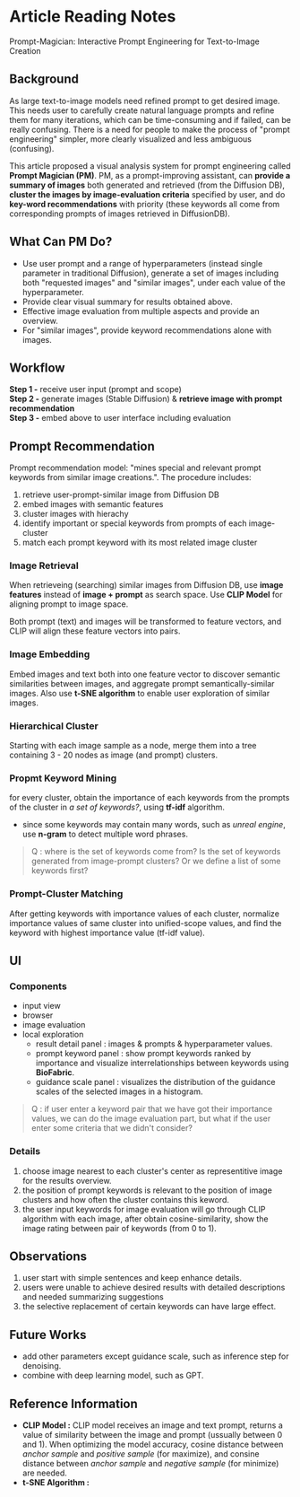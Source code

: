 # Article Reading Notes
Prompt-Magician: Interactive Prompt Engineering for Text-to-Image Creation


## Background
As large text-to-image models need refined prompt to get desired image. This needs user to carefully create natural language prompts and refine them for many iterations, which can be time-consuming and if failed, can be really confusing. There is a need for people to make the process of "prompt engineering" simpler, more clearly visualized and less ambiguous (confusing).

This article proposed a visual analysis system for prompt engineering called __Prompt Magician (PM)__.  PM, as a prompt-improving assistant, can __provide a summary of images__ both generated and retrieved (from the Diffusion DB), __cluster the images by image-evaluation criteria__ specified by user, and do __key-word recommendations__ with priority (these keywords all come from corresponding prompts of images retrieved in DiffusionDB). 


## What Can PM Do?
- Use user prompt and a range of hyperparameters (instead single parameter in traditional Diffusion), generate a set of images including both "requested images" and "similar images", under each value of the hyperparameter.
- Provide clear visual summary for results obtained above.
- Effective image evaluation from multiple aspects and provide an overview.
- For "similar images", provide keyword recommendations alone with images.


## Workflow
__Step 1 -__ receive user input (prompt and scope)  
__Step 2 -__ generate images (Stable Diffusion) & __retrieve image with prompt recommendation__   
__Step 3 -__ embed above to user interface including evaluation


## Prompt Recommendation
Prompt recommendation model: "mines special and relevant prompt keywords from similar image creations.". The procedure includes:

 1. retrieve user-prompt-similar image from Diffusion DB
 2. embed images with semantic features
 3. cluster images with hierachy
 4. identify important or special keywords from prompts of each image-cluster
 5. match each prompt keyword with its most related image cluster


### Image Retrieval
When retrieveing (searching) similar images from Diffusion DB, use __image features__ instead of __image + prompt__ as search space. Use __CLIP Model__ for aligning prompt to image space.

Both prompt (text) and images will be transformed to feature vectors, and CLIP will align these feature vectors into pairs. 

### Image Embedding
Embed images and text both into one feature vector to discover semantic similarities between images, and aggregate prompt semantically-similar images. Also use __t-SNE algorithm__ to enable user exploration of similar images.

### Hierarchical Cluster
Starting with each image sample as a node, merge them into a tree containing 3 - 20 nodes as image (and prompt) clusters.

### Propmt Keyword Mining
for every cluster, obtain the importance of each keywords from the prompts of the cluster in _a set of keywords?_, using __tf-idf__ algorithm. 
- since some keywords may contain many words, such as _unreal engine_, use __n-gram__ to detect multiple word phrases. 

>Q : where is the set of keywords come from? Is the set of keywords generated from image-prompt clusters? Or we define a list of some keywords first? 

### Prompt-Cluster Matching
After getting keywords with importance values of each cluster, normalize importance values of same cluster into unified-scope values, and find the keyword with highest importance value (tf-idf value).   


## UI
### Components
 - input view
 - browser
 - image evaluation
 - local exploration
   - result detail panel : images & prompts & hyperparameter values.
   - prompt keyword panel : show prompt keywords ranked by importance and visualize interrelationships between keywords using __BioFabric__. 
   - guidance scale panel : visualizes the distribution of the guidance scales of the selected images in a histogram.

> Q : if user enter a keyword pair that we have got their importance values, we can do the image evaluation part, but what if the user enter some criteria that we didn't consider?

### Details
 1. choose image nearest to each cluster's center as representitive image for the results overview.
 2. the position of prompt keywords is relevant to the position of image clusters and how often the cluster contains this keword. 
 3. the user input keywords for image evaluation will go through CLIP algorithm with each image, after obtain cosine-similarity, show the image rating between pair of keywords (from 0 to 1).


## Observations
 1. user start with simple sentences and keep enhance details.
 2. users were unable to achieve desired results with detailed descriptions and needed summarizing suggestions
 3. the selective replacement of certain keywords can have large effect.

## Future Works
 - add other parameters except guidance scale, such as inference step for denoising.
 - combine with deep learning model, such as GPT.


 ## Reference Information
- __CLIP Model :__ CLIP model receives an image and text prompt, returns a value of similarity between the image and prompt (ussually between 0 and 1). When optimizing the model accuracy, cosine distance between _anchor sample_ and _positive sample_ (for maximize), and consine distance between _anchor sample_ and _negative sample_ (for minimize) are needed.
- __t-SNE Algorithm :__